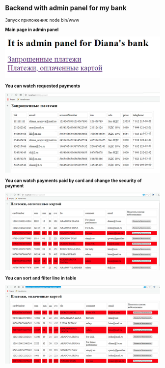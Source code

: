 ## Backend with admin panel for my bank

Запуск приложения: node bin/www

**Main page in admin panel**

![Image alt](https://github.com/DianaArapova/MyBank_back/blob/master/screens/screen1.png)


**You can watch requested payments**

![Image alt](https://github.com/DianaArapova/MyBank_back/blob/master/screens/screen2.png)


**You can watch payments paid by card and change the security of payment**

![Image alt](https://github.com/DianaArapova/MyBank_back/blob/master/screens/screen3.png)

**You can sort and filter line in table**

![Image alt](https://github.com/DianaArapova/MyBank_back/blob/master/screens/screen4.png)
